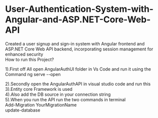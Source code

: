 # User-Authentication-System-with-Angular-and-ASP.NET-Core-Web-API
Created a user signup and sign-in system with Angular frontend and ASP.NET Core Web API backend, incorporating session management for enhanced security<br>
How to run this Project?<br>

1).First off All open AngularAuthUI folder in Vs Code and run it using the Command ng serve --open <br>

2).Secondly open the AngularAuthAPI in visual studio code and run this<br>
3).Entity core Framework is used <br>
4).Also add the DB source in your connection string<br>
5).When you run the API run the two commands in terminal <br>Add-Migration YourMigrationName <br> update-database<br>
